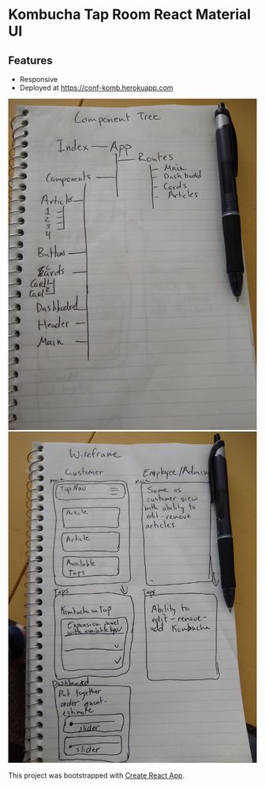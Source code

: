 
# Kombucha Tap Room React Material UI 

## Features
- Responsive
- Deployed at https://conf-komb.herokuapp.com

![Layout](ComponentTreePic.jpg)
![Layout](WireframePic.jpg)

This project was bootstrapped with [Create React App](https://github.com/facebook/create-react-app).



